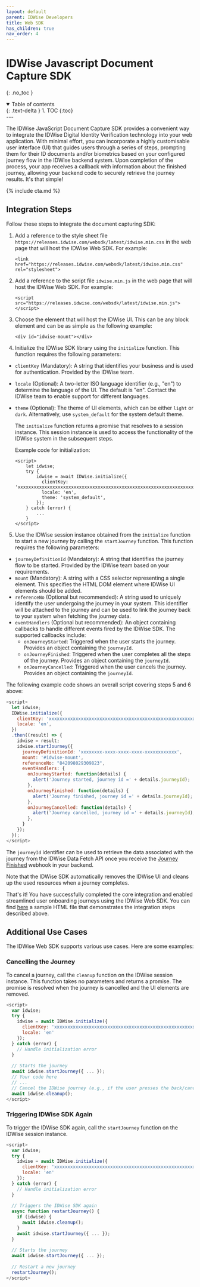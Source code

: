 ```yaml
---
layout: default
parent: IDWise Developers
title: Web SDK
has_children: true
nav_order: 4
---
```


# IDWise Javascript Document Capture SDK
{: .no_toc }

<details open markdown="block">
  <summary>
    Table of contents
  </summary>
  {: .text-delta }
1. TOC
{:toc}
</details>
---

The IDWise JavaScript Document Capture SDK provides a convenient way to integrate the IDWise Digital Identity Verification technology into your web application. With minimal effort, you can incorporate a highly customisable user interface (UI) that guides users through a series of steps, prompting them for their ID documents and/or biometrics based on your configured journey flow in the IDWise backend system. Upon completion of the process, your app receives a callback with information about the finished journey, allowing your backend code to securely retrieve the journey results. It's that simple!

{% include cta.md %}

## Integration Steps

Follow these steps to integrate the document capturing SDK:

1. Add a reference to the style sheet file `https://releases.idwise.com/websdk/latest/idwise.min.css` in the web page that will host the IDWise Web SDK. For example:

    ```
    <link href="https://releases.idwise.com/websdk/latest/idwise.min.css" rel="stylesheet">
    ```

2. Add a reference to the script file `idwise.min.js` in the web page that will host the IDWise Web SDK. For example:

    ```
    <script src="https://releases.idwise.com/websdk/latest/idwise.min.js"></script>
    ```

3. Choose the element that will host the IDWise UI. This can be any block element and can be as simple as the following example:

    ```
    <div id="idwise-mount"></div>
    ```

4. Initialize the IDWise SDK library using the `initialize` function. This function requires the following parameters:

* `clientKey` (Mandatory): A string that identifies your business and is used for authentication. Provided by the IDWise team.
* `locale` (Optional): A two-letter ISO language identifier (e.g., "en") to determine the language of the UI. The default is "en". Contact the IDWise team to enable support for different languages.
* `theme` (Optional): The theme of UI elements, which can be either `light` or `dark`. Alternatively, use `system_default` for the system default theme.

  The `initialize` function returns a promise that resolves to a session instance. This session instance is used to access the functionality of the IDWise system in the subsequent steps.

  Example code for initialization:

  ```
  <script>
      let idwise;
      try {
          idwise = await IDWise.initialize({
            clientKey: 'xxxxxxxxxxxxxxxxxxxxxxxxxxxxxxxxxxxxxxxxxxxxxxxxxxxxxxxxxxxxxxxxxxxxxxxxxxxxx=',
            locale: 'en',
            theme: 'system_default',
          });
      } catch (error) {
          ...
      }
  </script>
  ```


5. Use the IDWise session instance obtained from the `initialize` function to start a new journey by calling the `startJourney` function. This function requires the following parameters:

* `journeyDefinitionId` (Mandatory): A string that identifies the journey flow to be started. Provided by the IDWise team based on your requirements.
* `mount` (Mandatory): A string with a CSS selector representing a single element. This specifies the HTML DOM element where IDWise UI elements should be added.
* `referenceNo` (Optional but recommended): A string used to uniquely identify the user undergoing the journey in your system. This identifier will be attached to the journey and can be used to link the journey back to your system when fetching the journey data.
* `eventHandlers` (Optional but recommended): An object containing callbacks to handle different events fired by the IDWise SDK. The supported callbacks include:
  * `onJourneyStarted`: Triggered when the user starts the journey. Provides an object containing the `journeyId`.
  * `onJourneyFinished`: Triggered when the user completes all the steps of the journey. Provides an object containing the `journeyId`.
  * `onJourneyCancelled`: Triggered when the user cancels the journey. Provides an object containing the `journeyId`.

The following example code shows an overall script covering steps 5 and 6 above:

```javascript
<script>
  let idwise;
  IDWise.initialize({
    clientKey: 'xxxxxxxxxxxxxxxxxxxxxxxxxxxxxxxxxxxxxxxxxxxxxxxxxxxxxxxxxxxxxxxxxxxxxxxxxxxxx=',
    locale: 'en',
  })
  .then((result) => {
    idwise = result;
    idwise.startJourney({
      journeyDefinitionId: 'xxxxxxxx-xxxx-xxxx-xxxx-xxxxxxxxxxxx', 
      mount: '#idwise-mount',
      referenceNo: "842098029309823", 
      eventHandlers: {
        onJourneyStarted: function(details) {
          alert('Journey started, journey id =' + details.journeyId);
        },
        onJourneyFinished: function(details) {
          alert('Journey finished, journey id =' + details.journeyId);
        },
        onJourneyCancelled: function(details) {
          alert('Journey cancelled, journey id =' + details.journeyId);
        },
      }
    });
  });
</script>
```

The `journeyId` identifier can be used to retrieve the data associated with the journey from the IDWise Data Fetch API once you receive the [Journey Finished](https://developers.idwise.com/webhooks.html#journey-completed-webhook) webhook in your backend.

Note that the IDWise SDK automatically removes the IDWise UI and cleans up the used resources when a journey completes.

That's it! You have successfully completed the core integration and enabled streamlined user onboarding journeys using the IDWise Web SDK. You can find [here](https://github.com/idwise/idwise-web-sdk-samples/blob/main/web-sdk-v4-sample-app.html) a sample HTML file that demonstrates the integration steps described above.



## Additional Use Cases

The IDWise Web SDK supports various use cases. Here are some examples:

### Cancelling the Journey
To cancel a journey, call the `cleanup` function on the IDWise session instance. This function takes no parameters and returns a promise. The promise is resolved when the journey is cancelled and the UI elements are removed.

```javascript
<script>
  var idwise;
  try {
    idwise = await IDWise.initialize({
      clientKey: 'xxxxxxxxxxxxxxxxxxxxxxxxxxxxxxxxxxxxxxxxxxxxxxxxxxxxxxxxxxxxxxxxxxxxxxxxxxxxx=',
      locale: 'en'
    });
  } catch (error) {
    // Handle initialization error
  }
  
  // Starts the journey
  await idwise.startJourney({ ... });
  // Your code here
  // ...
  // Cancel the IDWise journey (e.g., if the user presses the back/cancel button on your UI)
  await idwise.cleanup();
</script>
```

### Triggering IDWise SDK Again
To trigger the IDWise SDK again, call the `startJourney` function on the IDWise session instance.

```javascript
<script>
  var idwise;
  try {
    idwise = await IDWise.initialize({
      clientKey: 'xxxxxxxxxxxxxxxxxxxxxxxxxxxxxxxxxxxxxxxxxxxxxxxxxxxxxxxxxxxxxxxxxxxxxxxxxxxxx=',
      locale: 'en'
	});
  } catch (error) {
    // Handle initialization error
  }
  
  // Triggers the IDWise SDK again
  async function restartJourney() {
    if (idwise) {
      await idwise.cleanup();
    }
    await idwise.startJourney({ ... });
  }
  
  // Starts the journey
  await idwise.startJourney({ ... });
  
  // Restart a new journey
  restartJourney();
</script>
```


[//]: # (### Resuming an incompleted journey)

[//]: # ()
[//]: # (You can resume an incompleted journey by calling `resumeJourney` function on the IDWise session instance.)

[//]: # ()
[//]: # (```javascript)

[//]: # (coming soon)

[//]: # (```)


